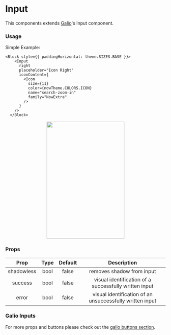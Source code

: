 # Input

This components extends [Galio](https://galio.io?ref=argonrn-docs)'s Input component.

### Usage

Simple Example:

```
<Block style={{ paddingHorizontal: theme.SIZES.BASE }}>
    <Input
      right
      placeholder="Icon Right"
      iconContent={
        <Icon
          size={11}
          color={nowTheme.COLORS.ICON}
          name="search-zoom-in"
          family="NowExtra"
        />
      }
    />
  </Block>
```

<p align="center">
  <img src="https://raw.githubusercontent.com/creativetimofficial/argon-react-native/gh-pages/docs/assets/inputs.png" width="244px" height="366px">
</p>

### Props

|    Prop    | Type | Default |                       Description                        |
| :--------: | :--: | :-----: | :------------------------------------------------------: |
| shadowless | bool |  false  |                removes shadow from input                 |
|  success   | bool |  false  |  visual identification of a successfully written input   |
|   error    | bool |  false  | visual identification of an unsuccessfully written input |

### Galio Inputs

For more props and buttons please check out the [galio buttons section](https://galio.io/docs/#/components/input).
